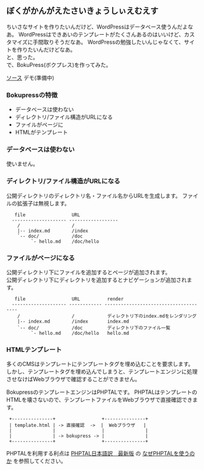 ぼくがかんがえたさいきょうしぃえむえす
-----------

ちいさなサイトを作りたいんだけど、WordPressはデータベース使うんだよなあ。
WordPressはできあいのテンプレートがたくさんあるのはいいけど、カスタマイズに手間取りそうだなあ。
WordPressの勉強したいんじゃなくて、サイトを作りたいんだけどなあ。  
と、思った。  
で、BokuPress(ボクプレス)を作ってみた。

[ソース](https://github.com/tjtjtj/bokupress)
デモ(準備中)


### Bokupressの特徴

- データベースは使わない
- ディレクトリ/ファイル構造がURLになる
- ファイルがページに
- HTMLがテンプレート


### データベースは使わない

使いません。


### ディレクトリ/ファイル構造がURLになる

公開ディレクトリのディレクトリ名・ファイル名からURLを生成します。
ファイルの拡張子は無視します。

~~~
   file                 URL                
  -------------------- ------------------
    /                   /
    |-- index.md        /index
    `-- doc/            /doc
         `- hello.md    /doc/hello
~~~

### ファイルがページになる

公開ディレクトリ下にファイルを追加するとページが追加されます。  
公開ディレクトリ下にディレクトリを追加するとナビゲーションが追加されます。


~~~
   file                 URL          render
  -------------------- ------------ --------------------------------------
    /                   /            ディレクトリ下のindex.mdをレンダリング
    |-- index.md        /index       index.md
    `-- doc/            /doc         ディレクトリ下のファイル一覧
         `- hello.md    /doc/hello   hello.md
~~~

### HTMLテンプレート

多くのCMSはテンプレートにテンプレートタグを埋め込むことを要求します。
しかし、テンプレートタグを埋め込んでしまうと、テンプレートエンジンに処理させなけばWebブラウザで確認することができません。

BokupressのテンプレートエンジンはPHPTALです。
PHPTALはテンプレートのHTMLを壊さないので、テンプレートファイルをWebブラウザで直接確認できます。

~~~
 +---------------+                 +---------------+
 | template.html | -> 直接確認  ->  |  Webブラウザ   |
 |               |                 |               |
 |               | -> bokupress -> |               |
 +---------------+                 +---------------+
~~~

PHPTALを利用する利点は
[PHPTAL日本語訳　最新版](http://labs.wardish.jp/archives/70.html)
の
[なぜPHPTALを使うのか](http://labs.wardish.jp/archives/70.html#whyusingphptal)
を参照してください。

